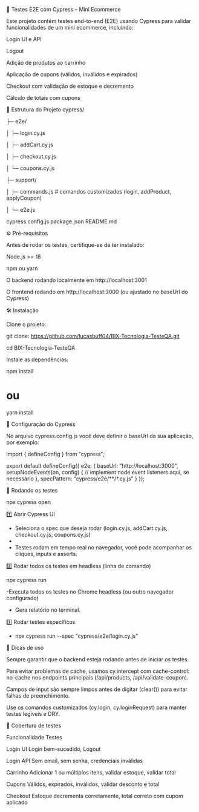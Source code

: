 🧪 Testes E2E com Cypress – Mini Ecommerce

Este projeto contém testes end-to-end (E2E) usando Cypress para validar funcionalidades de um mini ecommerce, incluindo:

Login UI e API

Logout

Adição de produtos ao carrinho

Aplicação de cupons (válidos, inválidos e expirados)

Checkout com validação de estoque e decremento

Cálculo de totais com cupons

📁 Estrutura do Projeto
cypress/

├─ e2e/

  │  ├─ login.cy.js
  
  │  ├─ addCart.cy.js
  
  │  ├─ checkout.cy.js
  
  │  └─ coupons.cy.js

├─ support/

│  ├─ commands.js      # comandos customizados (login, addProduct, applyCoupon)

│  └─ e2e.js

cypress.config.js
package.json
README.md

⚙️ Pré-requisitos

Antes de rodar os testes, certifique-se de ter instalado:

Node.js >= 18

npm ou yarn

O backend rodando localmente em http://localhost:3001

O frontend rodando em http://localhost:3000 (ou ajustado no baseUrl do Cypress)

🛠️ Instalação

Clone o projeto:

git clone: https://github.com/lucasbuff04/BIX-Tecnologia-TesteQA.git

cd BIX-Tecnologia-TesteQA


Instale as dependências:

npm install
# ou
yarn install

🔧 Configuração do Cypress

No arquivo cypress.config.js você deve definir o baseUrl da sua aplicação, por exemplo:

import { defineConfig } from "cypress";

export default defineConfig({
  e2e: {
    baseUrl: "http://localhost:3000",
    setupNodeEvents(on, config) {
      // implement node event listeners aqui, se necessário
    },
    specPattern: "cypress/e2e/**/*.cy.js"
  }
});

🚀 Rodando os testes

npx cypress open

1️⃣ Abrir Cypress UI

- Seleciona o spec que deseja rodar (login.cy.js, addCart.cy.js, checkout.cy.js, coupons.cy.js)
- 
- Testes rodam em tempo real no navegador, você pode acompanhar os cliques, inputs e asserts.
  
2️⃣ Rodar todos os testes em headless (linha de comando)

npx cypress run

-Executa todos os testes no Chrome headless (ou outro navegador configurado)

- Gera relatório no terminal.
  
3️⃣ Rodar testes específicos

- npx cypress run --spec "cypress/e2e/login.cy.js"

📌 Dicas de uso

Sempre garantir que o backend esteja rodando antes de iniciar os testes.

Para evitar problemas de cache, usamos cy.intercept com cache-control: no-cache nos endpoints principais (/api/products, /api/validate-coupon).

Campos de input são sempre limpos antes de digitar (clear()) para evitar falhas de preenchimento.

Use os comandos customizados (cy.login, cy.loginRequest) para manter testes legíveis e DRY.

🧪 Cobertura de testes

Funcionalidade	Testes

Login UI	Login bem-sucedido, Logout

Login API	Sem email, sem senha, credenciais inválidas

Carrinho	Adicionar 1 ou múltiplos itens, validar estoque, validar total

Cupons	Válidos, expirados, inválidos, validar desconto e total

Checkout	Estoque decrementa corretamente, total correto com cupom aplicado
